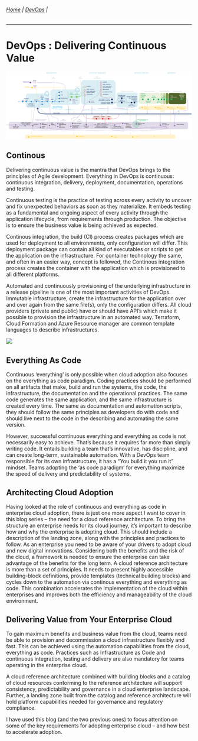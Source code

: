 
###### [Home](https://github.com/RyKaj/Documentation/blob/master/README.md) | [DevOps](https://github.com/RyKaj/Documentation/tree/master/DevOps/README.md) |
------------

# DevOps : Delivering Continuous Value

<img src="./attachments/463520995.png" alt=""></kbd>
 

## Continous

Delivering continuous value is the mantra that DevOps brings to the principles of Agile development. Everything in DevOps is continuous: continuous integration, delivery, deployment, documentation, operations and testing.

Continuous testing is the practice of testing across every activity to uncover and fix unexpected behaviors as soon as they materialize. It embeds testing as a fundamental and ongoing aspect of every activity through the application lifecycle, from requirements through production. The objective is to ensure the business value is being achieved as expected.

Continous integration, the build (CI) process creates packages which are used for deployment to all environments, only configuration will differ. This deployment package can contain all kind of executables or scripts to get the application on the infrastructure. For container technology the same, and often in an easier way, concept is followed, the Continous integration process creates the container with the application which is provisioned to all different platforms.

Automated and continuously provisioning of the underlying infrastructure in a release pipeline is one of the most important activities of DevOps. Immutable infrastructure, create the infrastructure for the application over and over again from the same file(s), only the configuration differs. All cloud providers (private and public) have or should have API’s which make it possible to provision the infrastructure in an automated way. Terraform, Cloud Formation and Azure Resource manager are common template languages to describe infrastructures.

<kbd>![](https://labs.sogeti.com/wp-content/uploads/2019/10/epm-blog-3-1024x230.png)

  

## Everything As Code

Continuous ‘everything’ is only possible when cloud adoption also focuses on the everything as code paradigm. Coding practices should be performed on all artifacts that make, build and run the systems, the code, the infrastructure, the documentation and the operational practices. The same code generates the same application, and the same infrastructure is created every time. The same as documentation and automation scripts, they should follow the same principles as developers do with code and should live next to the code in the describing and automating the same version.

However, successful continuous everything and everything as code is not necessarily easy to achieve. That’s because it requires far more than simply writing code. It entails building a team that’s innovative, has discipline, and can create long-term, sustainable automation. With a DevOps team responsible for its own infrastructure, it has a “You build it you run it” mindset. Teams adopting the ‘as code paradigm’ for everything maximize the speed of delivery and predictability of systems.

## Architecting Cloud Adoption

Having looked at the role of continuous and everything as code in enterprise cloud adoption, there is just one more aspect I want to cover in this blog series – the need for a cloud reference architecture. To bring the structure an enterprise needs for its cloud journey, it’s important to describe how and why the enterprise is adopting cloud. This should include a description of the landing zone, along with the principles and practices to follow. As an enterprise you need to be aware of your drivers to adopt cloud and new digital innovations. Considering both the benefits and the risk of the cloud, a framework is needed to ensure the enterprise can take advantage of the benefits for the long term. A cloud reference architecture is more than a set of principles. It needs to present highly accessible building-block definitions, provide templates (technical building blocks) and cycles down to the automation via continous everything and everything as code. This combination accelerates the implementation of the cloud within enterprises and improves both the efficiency and manageability of the cloud environment.

## Delivering Value from Your Enterprise Cloud

To gain maximum benefits and business value from the cloud, teams need be able to provision and decommission a cloud infrastructure flexibly and fast. This can be achieved using the automation capabilities from the cloud, everything as code. Practices such as Infrastructure as Code and continuous integration, testing and delivery are also mandatory for teams operating in the enterprise cloud.

A cloud reference architecture combined with building blocks and a catalog of cloud resources conforming to the reference architecture will support consistency, predictability and governance in a cloud enterprise landscape. Further, a landing zone built from the catalog and reference architecture will hold platform capabilities needed for governance and regulatory compliance.

I have used this blog (and the two previous ones) to focus attention on some of the key requirements for adopting enterprise cloud – and how best to accelerate adoption.
